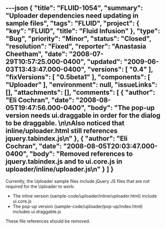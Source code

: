 ---json
{
  "title": "FLUID-1054",
  "summary": "Uploader dependencies need updating in sample files",
  "tags": "FLUID",
  "project": {
    "key": "FLUID",
    "title": "Fluid Infusion"
  },
  "type": "Bug",
  "priority": "Minor",
  "status": "Closed",
  "resolution": "Fixed",
  "reporter": "Anastasia Cheetham",
  "date": "2008-07-29T10:57:25.000-0400",
  "updated": "2009-06-03T13:43:47.000-0400",
  "versions": [
    "0.4"
  ],
  "fixVersions": [
    "0.5beta1"
  ],
  "components": [
    "Uploader"
  ],
  "environment": null,
  "issueLinks": [],
  "attachments": [],
  "comments": [
    {
      "author": "Eli Cochran",
      "date": "2008-08-05T19:47:56.000-0400",
      "body": "The pop-up version needs ui.draggable in order for the dialog to be draggable.&#x20;\n\nAlso noticed that inline/uploader.html still references jquery.tabindex.js\n"
    },
    {
      "author": "Eli Cochran",
      "date": "2008-08-05T20:03:47.000-0400",
      "body": "Removed references to jquery.tabindex.js and to ui.core.js in uploader/inline/uploader.js\n"
    }
  ]
}
---
Currently, the Uploader sample files include jQuery JS files that are not required for the Uploader to work:

* The inline version (sample-code/uploader/inline/uploader.html) include ui.core.js
* The pop-up version (sample-code/uploader/pop-up/index.html) includes ui.draggable.js

These file references should be removed.

        